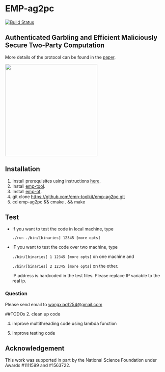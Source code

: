 # EMP-ag2pc
[![Build Status](https://travis-ci.org/emp-toolkit/emp-ag2pc.svg?branch=master)](https://travis-ci.org/boltlabs-inc/emp-ag2pc)
## Authenticated Garbling and Efficient Maliciously Secure Two-Party Computation 

More details of the protocol can be found in the [paper](https://eprint.iacr.org/2017/030).

<img src="https://raw.githubusercontent.com/emp-toolkit/emp-readme/master/art/logo-full.jpg" width=300px/>

## Installation

1. Install prerequisites using instructions [here](https://github.com/emp-toolkit/emp-readme).
2. Install [emp-tool](https://github.com/emp-toolkit/emp-tool).
3. Install [emp-ot](https://github.com/emp-toolkit/emp-ot).
4. git clone https://github.com/emp-toolkit/emp-ag2pc.git
5. cd emp-ag2pc && cmake . && make 

## Test

* If you want to test the code in local machine, type

   `./run ./bin/[binaries] 12345 [more opts]`
* IF you want to test the code over two machine, type

  `./bin/[binaries] 1 12345 [more opts]` on one machine and 
  
  `./bin/[binaries] 2 12345 [more opts]` on the other.
  
  IP address is hardcoded in the test files. Please replace
  IP variable to the real ip.

### Question
Please send email to wangxiao1254@gmail.com


##TODOs
2. clean up code

4. improve multithreading code using lambda function

5. improve testing code

## Acknowledgement
This work was supported in part by the National Science Foundation under Awards #1111599 and #1563722.
